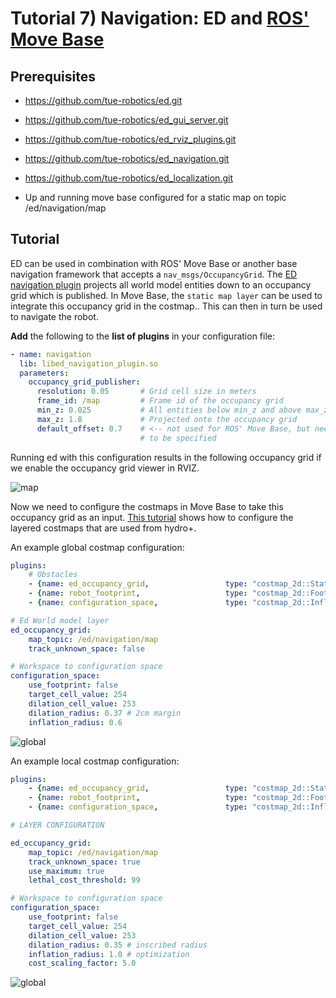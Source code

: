 # Tutorial 7) Navigation: ED and [ROS' Move Base](http://wiki.ros.org/move_base)

## Prerequisites

- <https://github.com/tue-robotics/ed.git>
- <https://github.com/tue-robotics/ed_gui_server.git>
- <https://github.com/tue-robotics/ed_rviz_plugins.git>
- <https://github.com/tue-robotics/ed_navigation.git>
- <https://github.com/tue-robotics/ed_localization.git>

- Up and running move base configured for a static map on topic /ed/navigation/map

## Tutorial

ED can be used in combination with ROS' Move Base or another base navigation framework that accepts a `nav_msgs/OccupancyGrid`. The [ED navigation plugin](https://github.com/tue-robotics/ed_navigation) projects all world model entities down to an occupancy grid which is published. In Move Base, the `static map layer` can be used to integrate this occupancy grid in the costmap.. This can then in turn be used to navigate the robot.

**Add** the following to the **list of plugins** in your configuration file:

```yaml
- name: navigation
  lib: libed_navigation_plugin.so
  parameters:
    occupancy_grid_publisher:
      resolution: 0.05       # Grid cell size in meters
      frame_id: /map         # Frame id of the occupancy grid
      min_z: 0.025           # All entities below min_z and above max_z are not
      max_z: 1.8             # Projected onto the occupancy grid
      default_offset: 0.7    # <-- not used for ROS' Move Base, but needs
                             # to be specified
```

Running ed with this configuration results in the following occupancy grid if
we enable the occupancy grid viewer in RVIZ.

![map](img/map.png)

Now we need to configure the costmaps in Move Base to take this occupancy grid
as an input. [This tutorial](http://wiki.ros.org/costmap_2d/Tutorials/Configuring%20Layered%20Costmaps) shows how to configure the layered costmaps that are used from hydro+.

An example global costmap configuration:

```yaml
plugins:
    # Obstacles
    - {name: ed_occupancy_grid,                 type: "costmap_2d::StaticLayer"}
    - {name: robot_footprint,                   type: "costmap_2d::FootprintLayer"}
    - {name: configuration_space,               type: "costmap_2d::InflationLayer"}

# Ed World model layer
ed_occupancy_grid:
    map_topic: /ed/navigation/map
    track_unknown_space: false

# Workspace to configuration space
configuration_space:
    use_footprint: false
    target_cell_value: 254
    dilation_cell_value: 253
    dilation_radius: 0.37 # 2cm margin
    inflation_radius: 0.6
```

![global](img/global.png)

An example local costmap configuration:

```yaml
plugins:
    - {name: ed_occupancy_grid,                 type: "costmap_2d::StaticLayer"}
    - {name: robot_footprint,                   type: "costmap_2d::FootprintLayer"}
    - {name: configuration_space,               type: "costmap_2d::InflationLayer"}

# LAYER CONFIGURATION

ed_occupancy_grid:
    map_topic: /ed/navigation/map
    track_unknown_space: true
    use_maximum: true
    lethal_cost_threshold: 99

# Workspace to configuration space
configuration_space:
    use_footprint: false
    target_cell_value: 254
    dilation_cell_value: 253
    dilation_radius: 0.35 # inscribed radius
    inflation_radius: 1.0 # optimization
    cost_scaling_factor: 5.0
```

![global](img/local.png)
